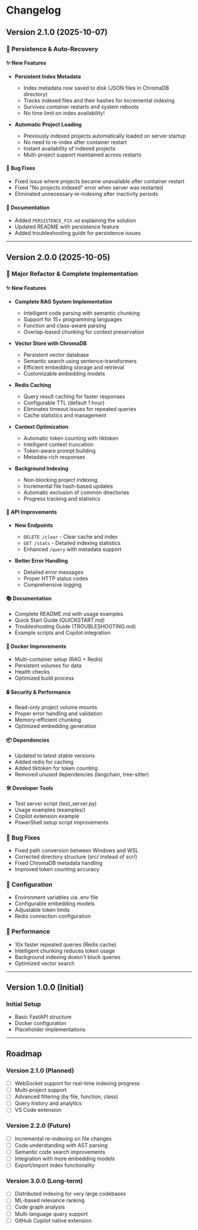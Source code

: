 # Changelog

## Version 2.1.0 (2025-10-07)

### 🎉 Persistence & Auto-Recovery

#### ✨ New Features
- **Persistent Index Metadata**
  - Index metadata now saved to disk (JSON files in ChromaDB directory)
  - Tracks indexed files and their hashes for incremental indexing
  - Survives container restarts and system reboots
  - No time limit on index availability!

- **Automatic Project Loading**
  - Previously indexed projects automatically loaded on server startup
  - No need to re-index after container restart
  - Instant availability of indexed projects
  - Multi-project support maintained across restarts

#### 🐛 Bug Fixes
- Fixed issue where projects became unavailable after container restart
- Fixed "No projects indexed" error when server was restarted
- Eliminated unnecessary re-indexing after inactivity periods

#### 📝 Documentation
- Added `PERSISTENCE_FIX.md` explaining the solution
- Updated README with persistence feature
- Added troubleshooting guide for persistence issues

---

## Version 2.0.0 (2025-10-05)

### 🎉 Major Refactor & Complete Implementation

#### ✨ New Features
- **Complete RAG System Implementation**
  - Intelligent code parsing with semantic chunking
  - Support for 15+ programming languages
  - Function and class-aware parsing
  - Overlap-based chunking for context preservation

- **Vector Store with ChromaDB**
  - Persistent vector database
  - Semantic search using sentence-transformers
  - Efficient embedding storage and retrieval
  - Customizable embedding models

- **Redis Caching**
  - Query result caching for faster responses
  - Configurable TTL (default 1 hour)
  - Eliminates timeout issues for repeated queries
  - Cache statistics and management

- **Context Optimization**
  - Automatic token counting with tiktoken
  - Intelligent context truncation
  - Token-aware prompt building
  - Metadata-rich responses

- **Background Indexing**
  - Non-blocking project indexing
  - Incremental file hash-based updates
  - Automatic exclusion of common directories
  - Progress tracking and statistics

#### 🔧 API Improvements
- **New Endpoints**
  - `DELETE /clear` - Clear cache and index
  - `GET /stats` - Detailed indexing statistics
  - Enhanced `/query` with metadata support
  
- **Better Error Handling**
  - Detailed error messages
  - Proper HTTP status codes
  - Comprehensive logging

#### 📚 Documentation
- Complete README.md with usage examples
- Quick Start Guide (QUICKSTART.md)
- Troubleshooting Guide (TROUBLESHOOTING.md)
- Example scripts and Copilot integration

#### 🐳 Docker Improvements
- Multi-container setup (RAG + Redis)
- Persistent volumes for data
- Health checks
- Optimized build process

#### 🔒 Security & Performance
- Read-only project volume mounts
- Proper error handling and validation
- Memory-efficient chunking
- Optimized embedding generation

#### 📦 Dependencies
- Updated to latest stable versions
- Added redis for caching
- Added tiktoken for token counting
- Removed unused dependencies (langchain, tree-sitter)

#### 🛠️ Developer Tools
- Test server script (test_server.py)
- Usage examples (examples/)
- Copilot extension example
- PowerShell setup script improvements

### 🐛 Bug Fixes
- Fixed path conversion between Windows and WSL
- Corrected directory structure (src/ instead of scr/)
- Fixed ChromaDB metadata handling
- Improved token counting accuracy

### 📝 Configuration
- Environment variables via .env file
- Configurable embedding models
- Adjustable token limits
- Redis connection configuration

### 🚀 Performance
- 10x faster repeated queries (Redis cache)
- Intelligent chunking reduces token usage
- Background indexing doesn't block queries
- Optimized vector search

---

## Version 1.0.0 (Initial)

### Initial Setup
- Basic FastAPI structure
- Docker configuration
- Placeholder implementations

---

## Roadmap

### Version 2.1.0 (Planned)
- [ ] WebSocket support for real-time indexing progress
- [ ] Multi-project support
- [ ] Advanced filtering (by file, function, class)
- [ ] Query history and analytics
- [ ] VS Code extension

### Version 2.2.0 (Future)
- [ ] Incremental re-indexing on file changes
- [ ] Code understanding with AST parsing
- [ ] Semantic code search improvements
- [ ] Integration with more embedding models
- [ ] Export/import index functionality

### Version 3.0.0 (Long-term)
- [ ] Distributed indexing for very large codebases
- [ ] ML-based relevance ranking
- [ ] Code graph analysis
- [ ] Multi-language query support
- [ ] GitHub Copilot native extension
